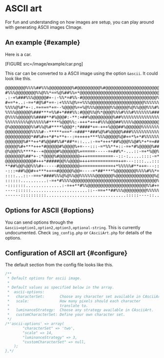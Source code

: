 ASCII art
==============================

For fun and understanding on how images are setup, you can play around with generating ASCII images CImage.



An example {#example}
-----------------------------

Here is a car.

[FIGURE src=/image/example/car.png]

This car can be converted to a ASCII image using the option `&ascii`. It could look like this.

<pre>
@@@@@@@@%%%%##%%%@@@@@@@@@%#@@@@@@@@@%#@@@@@@@@@@@@@@@@@@@@@@@@@@@@@@@
#%%%@@@@@@@@%%@%%*==%@%##%%=*@@@@@@@@@@@@@@@@@@@@@@@@@@@@@@@@@%%%@@@@@
.:-+%###%%%@@@@@#+-:-%%*=#%%-#@@@@@@@@@@@@@@@@@@@@@@@@@@@@@%%%+#%@%#*#
#+=*+..:-=+*#@%#*+=-:+%%%%@%=+%%%@@@@@@@@@@@@@@@@@@@@@%%%%%%%%%###%###
%%%%@%#*+-:.=+=+=*+=--%@@@@%=+%@%%%@@@@@@%%@@@@@%@%%@@@%%%#%%#%%###%%#
%%%%@@@@@@%###***=%%#+*###%%:#@@@%%@%*@@@@%%%#%%%#%%%%%%%####%%%%%%%@@
@%%%%@@@@@%%####**#%@@@#:-**:+##%@@@@@@@@@%##%%%%%%%%%%%%%%%%@@@@@@@@@
%%%%%%%%%@%%%%%%#****%@@@%%:-+++*+=+#%%%@@@##%%%%%@@@@@@@@@@%@@%@%%%%%
@%@@@@@@@@%%#%%@%#****%@@@*:*####*+=-+=+%@@@##%@@@@@@%%%%%%%%%%#%%###%
@@@@@@@@@@%%%%#--*****+==*-=###**###%@%#%@@@@%###%%%%%%%%%%%%%%%%%%%%%
@@@@@@@@@@*##%#++*#*+**+--:=+++++***%%%@@@@@%@#+=*%+*#%%%%%%%%%%%%%%%%
@@@@@@@%#**++*#%@@##%%#*##*=::...:-=+*+++*##%@@@%%@#%*+*=+##%%%%%%%%%%
@@@@@%#+***+++*#@@@@@#%@@@@%+=---:::-=*%%**+::-=+*#%@@@@@%###*#+#%%@%@
@%@@@%%****+--+@@@@@#%@@@@@@%+=====-----=+##%*-...::-=+*%@@%%%%%%#%%%@
@@@@@@@%##*+-:*@@@@%#@@@@@@@@+++==========--::-:.....::::-=*%@@@@@@@@@
@@@@@@@@@@@#+++*#####@@%%@@@@++++===========++=---::::...::::-=*%%@@@@
**##%@@%@@%%%#+-----#@@@@@@@@+============+*%%%%%#**++=---::::::-+%@@@
-:::=##%@@#++***++==#@@@@@%@@=----=*##****%@@@@@@@@%%%%#%%*======*%@@%
::::...::--==+*####%%%@%@%%@@%%%%%%@@@@@@@%@@@@@@@@@@@@@@@%@@@@@%%@%@%
::::::..........:-=+*#%%%%@@@@@@@@@@@@@@@@@@@@@@@@@@@@@@@@@%%%%%@%#%%%
-:::::::..............:-=++**#%%@@@@@@@@@@@@@@@@@@@@@@@%%#+==-=====:--
----::::::......................::--==+**##%%%@@@@@@@@@%%%%%%#**+-:...
------::::::::::...............................:::::----::............
</pre>



Options for ASCII {#options}
--------------------------------

You can send options through the `&ascii=option1,option2,option3,optional-string`. This is currently undocumented. Check `img_config.php` or `CAsciiArt.php` for details of the options.



Configuration of ASCII art {#configure}
--------------------------------

The default section from the config file looks like this.

```php
/**
 * Default options for ascii image.
 *
 * Default values as specified below in the array.
 *  ascii-options:
 *   characterSet:       Choose any character set available in CAsciiArt.
 *   scale:              How many pixels should each character
 *                       translate to.
 *   luminanceStrategy:  Choose any strategy available in CAsciiArt.
 *   customCharacterSet: Define your own character set.
 */
/*'ascii-options' => array(
        "characterSet" => 'two',
        "scale" => 14,
        "luminanceStrategy" => 3,
        "customCharacterSet" => null,
    );
},*/
```
